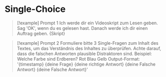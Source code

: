 # Single-Choice
> [!example] Prompt 1
	Ich werde dir ein Videoskript zum Lesen geben. Sag 'OK', wenn du es gelesen hast. Danach werde ich dir einen Auftrag geben.
	{Skript}


> [!example] Prompt 2
	Formuliere bitte 3 Single-Fragen zum Inhalt des Textes, um das Verständnis des Inhaltes zu überprüfen.
	Achte darauf, dass die falschen Antworten plausible Distraktoren sind.
	Beispiel:
	Welche Farbe sind Erdberen? 
	Rot 
	Blau 
	Gelb
	Output-Format: 
	'{timestamp}
	{deine Frage}
	{deine richtige Antwort} 
	{deine Falsche Antwort} 
	{deine Falsche Antwort}'


	

